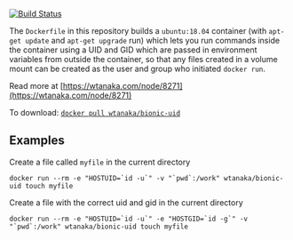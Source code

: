 [![Build
Status](https://travis-ci.org/docker-uid/docker-bionic-uid.svg?branch=master)](https://travis-ci.org/docker-uid/docker-bionic-uid)

The `Dockerfile` in this repository builds a `ubuntu:18.04` container
(with `apt-get update` and `apt-get upgrade` run) which lets you run
commands inside the container using a UID and GID which are passed in
environment variables from outside the container, so that any files
created in a volume mount can be created as the user and group who
initiated `docker run`.

Read more at [https://wtanaka.com/node/8271](https://wtanaka.com/node/8271)

To download: [`docker pull wtanaka/bionic-uid`](https://hub.docker.com/r/wtanaka/bionic-uid/)

Examples
--------

Create a file called `myfile` in the current directory

```docker run --rm -e "HOSTUID=`id -u`" -v "`pwd`:/work" wtanaka/bionic-uid touch myfile```

Create a file with the correct uid and gid in the current directory

```docker run --rm -e "HOSTUID=`id -u`" -e "HOSTGID=`id -g`" -v "`pwd`:/work" wtanaka/bionic-uid touch myfile```
